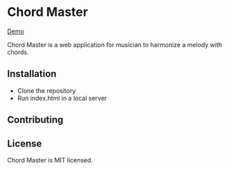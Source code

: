 # Chord Master

[Demo](https://fanzhangg.github.io/chord-master/)

Chord Master is a web application for musician to harmonize a melody with chords.

## Installation

- Clone the repository
- Run index.html in a local server

## Contributing

## License

Chord Master is MIT licensed.
